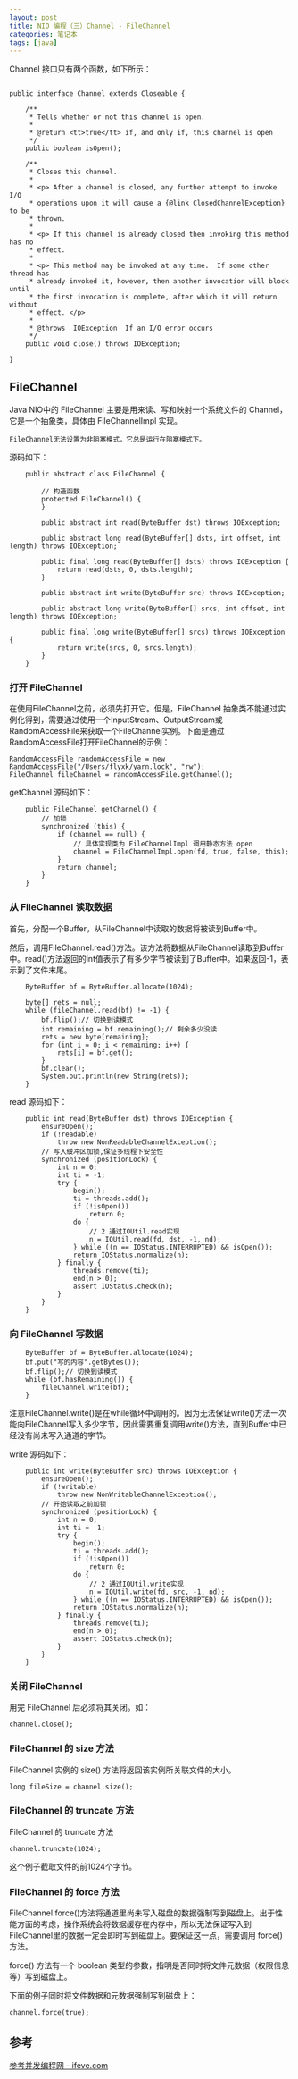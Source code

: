 ```yaml
---
layout: post
title: NIO 编程（三）Channel - FileChannel
categories: 笔记本
tags: [java]
---
```


Channel 接口只有两个函数，如下所示：

```

public interface Channel extends Closeable {

    /**
     * Tells whether or not this channel is open.
     *
     * @return <tt>true</tt> if, and only if, this channel is open
     */
    public boolean isOpen();

    /**
     * Closes this channel.
     *
     * <p> After a channel is closed, any further attempt to invoke I/O
     * operations upon it will cause a {@link ClosedChannelException} to be
     * thrown.
     *
     * <p> If this channel is already closed then invoking this method has no
     * effect.
     *
     * <p> This method may be invoked at any time.  If some other thread has
     * already invoked it, however, then another invocation will block until
     * the first invocation is complete, after which it will return without
     * effect. </p>
     *
     * @throws  IOException  If an I/O error occurs
     */
    public void close() throws IOException;

}

```

## FileChannel

Java NIO中的 FileChannel 主要是用来读、写和映射一个系统文件的 Channel，它是一个抽象类，具体由 FileChannelImpl 实现。

`FileChannel无法设置为非阻塞模式，它总是运行在阻塞模式下。`

源码如下：

```
	public abstract class FileChannel {

		// 构造函数
		protected FileChannel() {
		}

		public abstract int read(ByteBuffer dst) throws IOException;

		public abstract long read(ByteBuffer[] dsts, int offset, int length) throws IOException;

		public final long read(ByteBuffer[] dsts) throws IOException {
		    return read(dsts, 0, dsts.length);
		}

		public abstract int write(ByteBuffer src) throws IOException;

		public abstract long write(ByteBuffer[] srcs, int offset, int length) throws IOException;

		public final long write(ByteBuffer[] srcs) throws IOException {
		    return write(srcs, 0, srcs.length);
		}
	}

```

### 打开 FileChannel

在使用FileChannel之前，必须先打开它。但是，FileChannel 抽象类不能通过实例化得到，需要通过使用一个InputStream、OutputStream或RandomAccessFile来获取一个FileChannel实例。下面是通过RandomAccessFile打开FileChannel的示例：

```
RandomAccessFile randomAccessFile = new RandomAccessFile("/Users/flyxk/yarn.lock", "rw");
FileChannel fileChannel = randomAccessFile.getChannel();

```

getChannel 源码如下：

```
	public FileChannel getChannel() {
		// 加锁
	    synchronized (this) {
	        if (channel == null) {
	        	// 具体实现类为 FileChannelImpl 调用静态方法 open
	            channel = FileChannelImpl.open(fd, true, false, this);
	        }
	        return channel;
	    }
	}

```

### 从 FileChannel 读取数据

首先，分配一个Buffer。从FileChannel中读取的数据将被读到Buffer中。

然后，调用FileChannel.read()方法。该方法将数据从FileChannel读取到Buffer中。read()方法返回的int值表示了有多少字节被读到了Buffer中。如果返回-1，表示到了文件末尾。

```
	ByteBuffer bf = ByteBuffer.allocate(1024);

	byte[] rets = null;
	while (fileChannel.read(bf) != -1) {
	    bf.flip();// 切换到读模式
	    int remaining = bf.remaining();// 剩余多少没读
	    rets = new byte[remaining];
	    for (int i = 0; i < remaining; i++) {
	        rets[i] = bf.get();
	    }
	    bf.clear();
	    System.out.println(new String(rets));
	}

```

read 源码如下：

```
	public int read(ByteBuffer dst) throws IOException {
	    ensureOpen();
	    if (!readable)
	        throw new NonReadableChannelException();
	    // 写入缓冲区加锁,保证多线程下安全性
	    synchronized (positionLock) {
	        int n = 0;
	        int ti = -1;
	        try {
	            begin();
	            ti = threads.add();
	            if (!isOpen())
	                return 0;
	            do {
	                // 2 通过IOUtil.read实现
	                n = IOUtil.read(fd, dst, -1, nd);
	            } while ((n == IOStatus.INTERRUPTED) && isOpen());
	            return IOStatus.normalize(n);
	        } finally {
	            threads.remove(ti);
	            end(n > 0);
	            assert IOStatus.check(n);
	        }
	    }
	}

```

### 向 FileChannel 写数据

```
	ByteBuffer bf = ByteBuffer.allocate(1024);
	bf.put("写的内容".getBytes());
	bf.flip();// 切换到读模式
	while (bf.hasRemaining()) {
	    fileChannel.write(bf);
	}

```

注意FileChannel.write()是在while循环中调用的。因为无法保证write()方法一次能向FileChannel写入多少字节，因此需要重复调用write()方法，直到Buffer中已经没有尚未写入通道的字节。

write 源码如下：

```
	public int write(ByteBuffer src) throws IOException {
	    ensureOpen();
	    if (!writable)
	        throw new NonWritableChannelException();
	    // 开始读取之前加锁
	    synchronized (positionLock) {
	        int n = 0;
	        int ti = -1;
	        try {
	            begin();
	            ti = threads.add();
	            if (!isOpen())
	                return 0;
	            do {
	                // 2 通过IOUtil.write实现
	                n = IOUtil.write(fd, src, -1, nd);
	            } while ((n == IOStatus.INTERRUPTED) && isOpen());
	            return IOStatus.normalize(n);
	        } finally {
	            threads.remove(ti);
	            end(n > 0);
	            assert IOStatus.check(n);
	        }
	    }
	}

```

### 关闭 FileChannel

用完 FileChannel 后必须将其关闭。如：

```
channel.close();

```

### FileChannel 的 size 方法

FileChannel 实例的 size() 方法将返回该实例所关联文件的大小。

```
long fileSize = channel.size();

```

### FileChannel 的 truncate 方法

FileChannel 的 truncate 方法 

```
channel.truncate(1024);

```

这个例子截取文件的前1024个字节。 

### FileChannel 的 force 方法

FileChannel.force()方法将通道里尚未写入磁盘的数据强制写到磁盘上。出于性能方面的考虑，操作系统会将数据缓存在内存中，所以无法保证写入到FileChannel里的数据一定会即时写到磁盘上。要保证这一点，需要调用 force() 方法。

force() 方法有一个 boolean 类型的参数，指明是否同时将文件元数据（权限信息等）写到磁盘上。

下面的例子同时将文件数据和元数据强制写到磁盘上：

```
channel.force(true);

```

## 参考

[参考并发编程网 - ifeve.com](http://ifeve.com/file-channel/)
